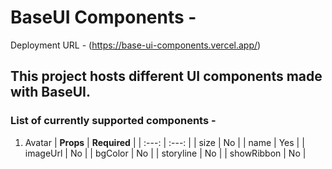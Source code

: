 # BaseUI Components - 

Deployment URL - (https://base-ui-components.vercel.app/)

## This project hosts different UI components made with BaseUI. 
### List of currently supported components - 
1. Avatar
   |    **Props**    | **Required** |
   |    :---:    |   :---:  |
   |    size     |    No    |
   |    name     |    Yes   |
   |   imageUrl  |    No    |
   |   bgColor   |    No    |
   |  storyline  |    No    |
   | showRibbon  |    No    |

